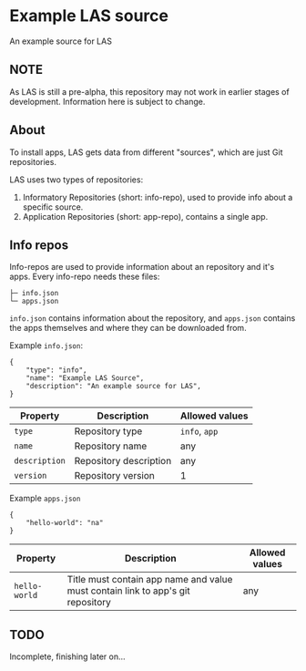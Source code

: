 # Example LAS source
An example source for LAS

## NOTE
As LAS is still a pre-alpha, this repository may not work in earlier stages of development. Information here is subject to change.

## About
To install apps, LAS gets data from different "sources", which are  just Git repositories.

LAS uses two types of repositories:

1. Informatory Repositories (short: info-repo), used to provide info about a specific source.
2. Application Repositories (short: app-repo), contains a single app.

## Info repos

Info-repos are used to provide information about an repository and it's apps. Every info-repo needs these files:

```
├─ info.json
└─ apps.json
```
`info.json` contains information about the repository, and `apps.json` contains the apps themselves and where they can be downloaded from.

Example `info.json`:

```
{
    "type": "info",
    "name": "Example LAS Source",
    "description": "An example source for LAS",
}
```
|    Property     |       Description      | Allowed values |
|-----------------|------------------------|----------------|
|     `type`      |     Repository type    |  `info`, `app` |
|     `name`      |     Repository name    |      any       |
|  `description`  | Repository description |      any       |
|    `version`    |    Repository version  |       1        |



Example `apps.json`

```
{
    "hello-world": "na"
}
```
|    Property     |                                  Description                                    | Allowed values |
|-----------------|---------------------------------------------------------------------------------|----------------|
|  `hello-world`  | Title must contain app name and value must contain link to app's git repository |      any       |



## TODO
Incomplete, finishing later on...
